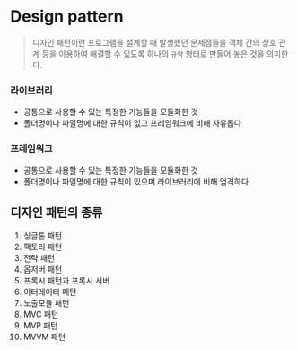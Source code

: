# Design pattern

> 디자인 패턴이란 프로그램을 설계할 때 발생했던 문제점들을 객체 간의 상호 관계 등을 이용하여 해결할 수 있도록 하나의 `규약` 형태로 만들어 놓은 것을 의미한다.

### 라이브러리

- 공통으로 사용할 수 있는 특정한 기능들을 모듈화한 것
- 폴더명이나 파일명에 대한 규칙이 없고 프레임워크에 비해 자유롭다

### 프레임워크

- 공통으로 사용할 수 있는 특정한 기능들을 모듈화한 것
- 폴더명이나 파일명에 대한 규칙이 있으며 라이브러리에 비해 엄격하다

## 디자인 패턴의 종류

1. 싱글톤 패턴
2. 팩토리 패턴
3. 전략 패턴
4. 옵저버 패턴
5. 프록시 패턴과 프록시 서버
6. 이터레이터 패턴
7. 노출모듈 패턴
8. MVC 패턴
9. MVP 패턴
10. MVVM 패턴
